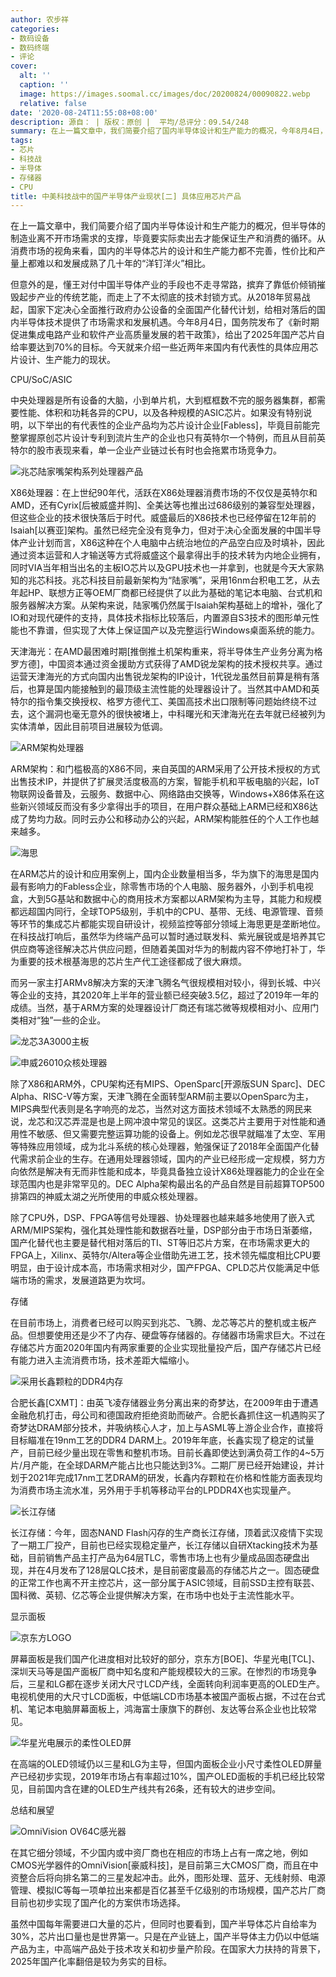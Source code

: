 ```yaml
---
author: 农步祥
categories:
- 数码设备
- 数码终端
- 评论
cover:
  alt: ''
  caption: ''
  image: https://images.soomal.cc/images/doc/20200824/00090822.webp
  relative: false
date: '2020-08-24T11:55:08+08:00'
description: 源自： | 版权：原创 |  平均/总评分：09.54/248
summary: 在上一篇文章中，我们简要介绍了国内半导体设计和生产能力的概况，今年8月4日，国务院发布了《新时期促进集成电路产业和软件产业高质量发展的若干政策》，给出了2025年国产芯片自给率要达到70%的目标。今天就来介绍一下近年来国内有代表性的具体应用芯片设计、生产的现状。
tags:
- 芯片
- 科技战
- 半导体
- 存储器
- CPU
title: 中美科技战中的国产半导体产业现状[二] 具体应用芯片产品
---
```


在上一篇文章中，我们简要介绍了国内半导体设计和生产能力的概况，但半导体的制造业离不开市场需求的支撑，毕竟要实际卖出去才能保证生产和消费的循环。从消费市场的视角来看，国内的半导体芯片的设计和生产能力都不完善，性价比和产量上都难以和发展成熟了几十年的“洋钉洋火”相比。



但意外的是，懂王对付中国半导体产业的手段也不走寻常路，摈弃了靠低价倾销摧毁起步产业的传统艺能，而走上了不太彻底的技术封锁方式。从2018年贸易战起，国家下定决心全面推行政府办公设备的全面国产化替代计划，给相对落后的国内半导体技术提供了市场需求和发展机遇。今年8月4日，国务院发布了《新时期促进集成电路产业和软件产业高质量发展的若干政策》，给出了2025年国产芯片自给率要达到70%的目标。今天就来介绍一些近两年来国内有代表性的具体应用芯片设计、生产能力的现状。



CPU/SoC/ASIC



中央处理器是所有设备的大脑，小到单片机，大到框框数不完的服务器集群，都需要性能、体积和功耗各异的CPU，以及各种规模的ASIC芯片。如果没有特别说明，以下举出的有代表性的企业产品均为芯片设计企业[Fabless]，毕竟目前能完整掌握原创芯片设计专利到流片生产的企业也只有英特尔一个特例，而且从目前英特尔的股市表现来看，单一企业产业链过长有时也会拖累市场竞争力。



![兆芯陆家嘴架构系列处理器产品](https://images.soomal.cc/images/doc/20200824/00090814.webp)



X86处理器：在上世纪90年代，活跃在X86处理器消费市场的不仅仅是英特尔和AMD，还有Cyrix[后被威盛并购]、全美达等也推出过686级别的兼容型处理器，但这些企业的技术很快落后于时代。威盛最后的X86技术也已经停留在12年前的Isaiah[以赛亚]架构。虽然已经完全没有竞争力，但对于决心全面发展的中国半导体产业计划而言，X86这种在个人电脑中占统治地位的产品空白应及时填补，因此通过资本运营和人才输送等方式将威盛这个最拿得出手的技术转为内地企业拥有，同时VIA当年相当出名的主板IO芯片以及GPU技术也一并拿到，也就是今天大家熟知的兆芯科技。兆芯科技目前最新架构为“陆家嘴”，采用16nm台积电工艺，从去年起HP、联想方正等OEM厂商都已经提供了以此为基础的笔记本电脑、台式机和服务器解决方案。从架构来说，陆家嘴仍然属于Isaiah架构基础上的增补，强化了IO和对现代硬件的支持，具体技术指标比较落后，内置源自S3技术的图形单元性能也不靠谱，但实现了大体上保证国产以及完整运行Windows桌面系统的能力。



天津海光：在AMD最困难时期[推倒推土机架构重来，将半导体生产业务分离为格罗方德]，中国资本通过资金援助方式获得了AMD锐龙架构的技术授权共享。通过运营天津海光的方式向国内出售锐龙架构的IP设计，1代锐龙虽然目前算是稍有落后，也算是国内能接触到的最顶级主流性能的处理器设计了。当然其中AMD和英特尔的指令集交换授权、格罗方德代工、美国高技术出口限制等问题始终绕不过去，这个漏洞也毫无意外的很快被堵上，中科曙光和天津海光在去年就已经被列为实体清单，因此目前项目进展较为低调。



![ARM架构处理器](https://images.soomal.cc/images/doc/20200824/00090815.webp)



ARM架构：和门槛极高的X86不同，来自英国的ARM采用了公开技术授权的方式出售技术IP，并提供了扩展灵活度极高的方案，智能手机和平板电脑的兴起，IoT物联网设备普及，云服务、数据中心、网络路由交换等，Windows+X86体系在这些新兴领域反而没有多少拿得出手的项目，在用户群众基础上ARM已经和X86达成了势均力敌。同时云办公和移动办公的兴起，ARM架构能胜任的个人工作也越来越多。



![海思](https://images.soomal.cc/images/doc/20200824/00090819.webp)



在ARM芯片的设计和应用案例上，国内企业数量相当多，华为旗下的海思是国内最有影响力的Fabless企业，除零售市场的个人电脑、服务器外，小到手机电视盒，大到5G基站和数据中心的商用技术方案都以ARM架构为主导，其能力和规模都远超国内同行，全球TOP5级别，手机中的CPU、基带、无线、电源管理、音频等环节的集成芯片都能实现自研设计，视频监控等部分领域上海思更是垄断地位。在科技战打响后，虽然华为终端产品可以暂时通过联发科、紫光展锐或是培养其它供应商等途径解决芯片供应问题，但随着美国对华为的制裁内容不停地打补丁，华为重要的技术根基海思的芯片生产代工途径都成了很大麻烦。



而另一家主打ARMv8解决方案的天津飞腾名气很规模相对较小，得到长城、中兴等企业的支持，其2020年上半年的营业额已经突破3.5亿，超过了2019年一年的成绩。当然，基于ARM方案的处理器设计厂商还有瑞芯微等规模相对小、应用门类相对“独”一些的企业。



![龙芯3A3000主板](https://images.soomal.cc/images/doc/20200824/00090816.webp)



![申威26010众核处理器](https://images.soomal.cc/images/doc/20200824/00090817.webp)



除了X86和ARM外，CPU架构还有MIPS、OpenSparc[开源版SUN Sparc]、DEC Alpha、RISC-V等方案，天津飞腾在全面转型ARM前主要以OpenSparc为主，MIPS典型代表则是名字响亮的龙芯，当然对这方面技术领域不太熟悉的网民来说，龙芯和汉芯弄混是也是上网冲浪中常见的误区。这类芯片主要用于对性能和通用性不敏感、但又需要完整运算功能的设备上。例如龙芯很早就瞄准了太空、军用等特殊应用领域，成为北斗系统的核心处理器，勉强保证了2018年全面国产化替代需求前企业的生存。在通用处理器领域，国内的产业已经形成一定规模，努力方向依然是解决有无而非性能和成本，毕竟具备独立设计X86处理器能力的企业在全球范围内也是非常罕见的。DEC Alpha架构最出名的产品自然是目前超算TOP500排第四的神威太湖之光所使用的申威众核处理器。



除了CPU外，DSP、FPGA等信号处理器、协处理器也越来越多地使用了嵌入式ARM/MIPS架构，强化其处理性能和数据吞吐量，DSP部分由于市场日渐萎缩，国产化替代也主要是替代相对落后的TI、ST等旧芯片方案，在市场需求更大的FPGA上，Xilinx、英特尔/Altera等企业借助先进工艺，技术领先幅度相比CPU要明显，由于设计成本高，市场需求相对少，国产FPGA、CPLD芯片仅能满足中低端市场的需求，发展道路更为坎坷。



存储



在目前市场上，消费者已经可以购买到兆芯、飞腾、龙芯等芯片的整机或主板产品。但想要使用还是少不了内存、硬盘等存储器的。存储器市场需求巨大。不过在存储芯片方面2020年国内有两家重要的企业实现批量投产后，国产存储芯片已经有能力进入主流消费市场，技术差距大幅缩小。



![采用长鑫颗粒的DDR4内存](https://images.soomal.cc/images/doc/20200824/00090818.webp)



合肥长鑫[CXMT]：由英飞凌存储器业务分离出来的奇梦达，在2009年由于遭遇金融危机打击，母公司和德国政府拒绝资助而破产。合肥长鑫抓住这一机遇购买了奇梦达DRAM部分技术，并吸纳核心人才，加上与ASML等上游企业合作，直接将目标瞄准在19nm工艺的DDR4 DARM上。2019年年底，长鑫实现了稳定的试量产，目前已经少量出现在零售和整机市场。目前长鑫即使达到满负荷工作的4~5万片/月产能，在全球DARM产能占比也只能达到3%。二期厂房已经开始建设，并计划于2021年完成17nm工艺DRAM的研发，长鑫内存颗粒在价格和性能方面表现均为消费市场主流水准，另外用于手机等移动平台的LPDDR4X也实现量产。



![长江存储](https://images.soomal.cc/images/doc/20200119/00086595.webp)



长江存储：今年，固态NAND Flash闪存的生产商长江存储，顶着武汉疫情下实现了一期工厂投产，目前也已经实现稳定量产，长江存储以自研Xtacking技术为基础，目前销售产品主打产品为64层TLC，零售市场上也有少量成品固态硬盘出现，并在4月发布了128层QLC技术，是目前密度最高的存储芯片之一。固态硬盘的正常工作也离不开主控芯片，这一部分属于ASIC领域，目前SSD主控有联芸、国科微、英韧、亿芯等企业提供解决方案，在市场中也处于主流性能水平。



显示面板



![京东方LOGO](https://images.soomal.cc/images/doc/20200119/00086594.webp)



屏幕面板是我们国产化进度相对比较好的部分，京东方[BOE]、华星光电[TCL]、深圳天马等是国产面板厂商中知名度和产能规模较大的三家。在惨烈的市场竞争后，三星和LG都在逐步关闭大尺寸LCD产线，全面转向利润率更高的OLED生产。电视机使用的大尺寸LCD面板，中低端LCD市场基本被国产面板占据，不过在台式机、笔记本电脑屏幕面板上，鸿海富士康旗下的群创、友达等台系企业也比较常见。



![华星光电展示的柔性OLED屏](https://images.soomal.cc/images/doc/20200824/00090820.webp)



在高端的OLED领域仍以三星和LG为主导，但国内面板企业小尺寸柔性OLED屏量产已经初步实现，2019年市场占有率超过10%，国产OLED面板的手机已经比较常见，目前国内含在建的OLED生产线共有26条，还有较大的进步空间。



总结和展望



![OmniVision OV64C感光器](https://images.soomal.cc/images/doc/20200824/00090821.webp)



在其它细分领域，不少国内或中资厂商也在相应的市场上占有一席之地，例如CMOS光学器件的OmniVision[豪威科技]，是目前第三大CMOS厂商，而且在中资整合后将向排名第二的三星发起冲击。此外，图形处理、蓝牙、无线射频、电源管理、模拟IC等每一项单拉出来都是百亿甚至千亿级别的市场规模，国产芯片厂商目前也初步实现了国产化的方案供市场选择。



虽然中国每年需要进口大量的芯片，但同时也要看到，国产半导体芯片自给率为30%，芯片出口量也是世界第一。只是在产业链上，国产半导体主力仍以中低端产品为主，中高端产品处于技术攻关和初步量产阶段。在国家大力扶持的背景下，2025年国产化率翻倍是较为务实的目标。